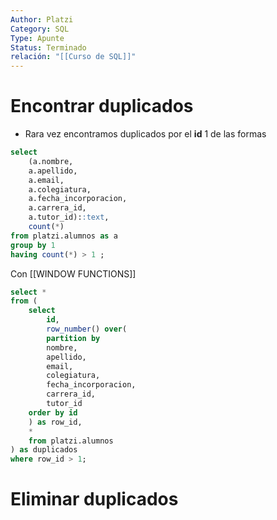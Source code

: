 ```yaml
---
Author: Platzi
Category: SQL
Type: Apunte
Status: Terminado
relación: "[[Curso de SQL]]"
---
```

# Encontrar duplicados

- Rara vez encontramos duplicados por el **id**
1 de las formas
```SQL
select
	(a.nombre,
	a.apellido,
	a.email,
	a.colegiatura,
	a.fecha_incorporacion,
	a.carrera_id,
	a.tutor_id)::text,
	count(*)
from platzi.alumnos as a
group by 1
having count(*) > 1 ;
```

Con [[WINDOW FUNCTIONS]]

```SQL
select *
from (
	select 
		id,
		row_number() over(
		partition by
		nombre,
		apellido,
		email,
		colegiatura,
		fecha_incorporacion,
		carrera_id,
		tutor_id
	order by id
	) as row_id,
	*
	from platzi.alumnos
) as duplicados
where row_id > 1;
```
# Eliminar duplicados

